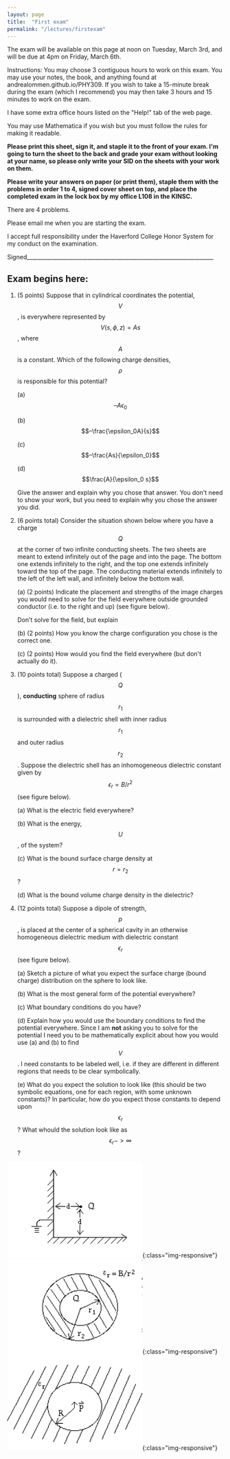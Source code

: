 ```yaml
---
layout: page
title:  "First exam"
permalink: "/lectures/firstexam"
---
```


The exam will be available on this page at noon on Tuesday, March 3rd, and will be due at 4pm on
Friday, March 6th.

Instructions: 
You may choose 3 contiguous hours to work on this exam.  You may use your notes, the book, and anything found at andrealommen.github.io/PHY309.  If you wish to take a 15-minute break during the exam (which I recommend) you may then take 3 hours and 15 minutes to work on the exam.

I have some extra office hours listed on the "Help!" tab of the web page.

You may use Mathematica if you wish but you must follow the rules for making it readable.

**Please print this sheet, sign it, and staple it to the front of your exam. I'm going to turn the sheet to the back and grade your exam without looking at your name, so please only write your SID on the sheets with your work on them.**

**Please write your answers on paper (or print them), staple them with the problems in order 1 to 4, signed cover sheet on top, and place the completed exam
in the lock box by my office L108 in the KINSC.**

There are 4 problems.  

Please email me when you are starting the exam.

I accept full responsibility under the Haverford College Honor System for my conduct on the examination.


Signed____________________________________________________________________


Exam begins here:
-----------------------------------------------------------------------------

1.	(5 points)
	Suppose that in cylindrical coordinates the potential, $$V$$, is everywhere represented by 
$$V(s,\phi,z) = As$$, where $$A$$ is a constant. Which of the following charge densities, $$\rho$$ 
is responsible for this potential?

	(a)	$$–A\epsilon_0$$

	(b)	$$–\frac{\epsilon_0A}{s}$$
 
	(c)	$$–\frac{As}{\epsilon_0}$$

	(d)	$$\frac{A}{\epsilon_0 s}$$


	Give the answer and explain why you chose that answer.  You don't need to show your work, but
you need to explain why you chose the answer you did.

2.	(6 points total)  Consider the situation shown below where you have a charge $$Q$$ at the corner of two infinite conducting sheets. The two sheets are meant to extend infinitely out of the page
and into the page.  The bottom one extends infinitely to the right, and the top one extends infinitely toward the top of the page.  The conducting material extends infinitely to the left of the left
wall, and infinitely below the bottom wall.

	(a) (2 points) Indicate the placement and strengths of the image charges you would need to solve for the field everywhere outside grounded conductor (i.e. to the right and up) (see figure below). 

	Don’t solve for the field, but explain

	(b) (2 points) How you know the charge configuration you chose is the correct one.

	(c) (2 points) How would you find the field everywhere (but don't actually do it).

3. (10 points total) Suppose a charged ($$Q$$), **conducting** sphere of radius $$r_1$$ is surrounded with a dielectric 
shell with inner radius $$r_1$$ and outer radius $$r_2$$. Suppose the dielectric shell has 
an inhomogeneous dielectric constant given by $$\epsilon_r = B/r^2$$ (see figure below).

	(a)	What is the electric field everywhere?

	(b)	What is the energy, $$U$$, of the system?

	(c)	What is the bound surface charge density at $$r = r_2$$?

	(d)	What is the bound volume charge density in the dielectric?

4. (12 points total) Suppose a dipole of strength, $$p$$, is placed at the center of a spherical cavity in an otherwise homogeneous dielectric medium with dielectric constant $$\epsilon_r$$ (see figure below). 

	(a)     Sketch a picture of what you expect the surface charge (bound charge) distribution on the sphere to look like.

	(b)     What is the most general form of the potential everywhere?

	(c) 	What boundary conditions do you have?

	(d)     Explain how you would use the boundary conditions to find the potential everywhere.  Since I am **not** asking you to solve for the potential I need you to be mathematically explicit about how you would use (a) and (b) to find $$V$$.  I need constants to be labeled well, i.e. if they are different
in different regions that needs to be clear symbolically. 

	(e)     What do you expect the solution to look like (this should be two symbolic equations, one for each region, with some unknown constants)?  In particular, how do you expect those constants to depend upon $$\epsilon_r$$?  What whould the solution look like as $$\epsilon_r -> \infty$$?




![Charge configuration #2](Figures/Number2.png){:class="img-responsive"}
![Charged conducting sphere surrounded by dielectric shell #3](Figures/Number3.png){:class="img-responsive"}
![Dipole in spherical cavity in dielectric medium #4](Figures/Number4.png){:class="img-responsive"}
